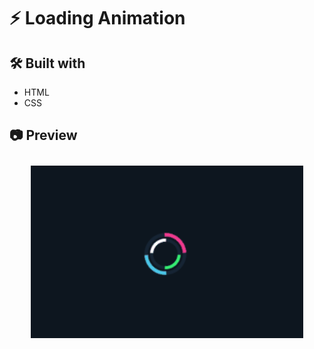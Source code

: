 # ⚡ Loading Animation

## 🛠 Built with
- HTML
- CSS

## 📷 Preview


<p align="center" style="padding: 10px">
    <img alt="" src="./assets/loader.gif" width="90%">
    <br>